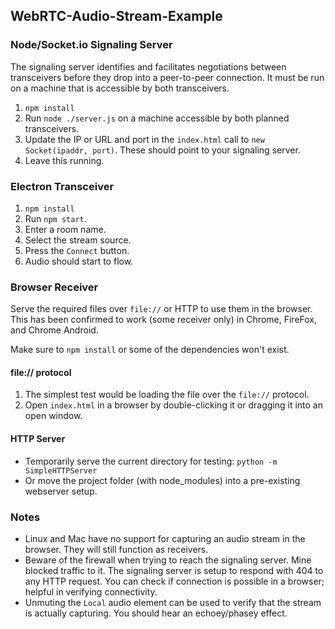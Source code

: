 ## WebRTC-Audio-Stream-Example ##



### Node/Socket.io Signaling Server ###

The signaling server identifies and facilitates negotiations between
transceivers before they drop into a peer-to-peer connection. It must be run on a machine
that is accessible by both transceivers.

1. ```npm install```
2. Run ```node ./server.js``` on a machine accessible by both planned transceivers.
3. Update the IP or URL and port in the ```index.html``` call to ```new Socket(ipaddr, port)```. These should point to your signaling server.
4. Leave this running.

### Electron Transceiver ###
1. ```npm install```
2. Run ```npm start```.
3. Enter a room name.
4. Select the stream source.
5. Press the ```Connect``` button.
6. Audio should start to flow.

### Browser Receiver ###
Serve the required files over ```file://``` or HTTP to use them in the browser. This has been confirmed to work (some receiver only) in Chrome, FireFox, and Chrome Android.


Make sure to ```npm install``` or some of the dependencies won't exist.

#### file:// protocol ####
1. The simplest test would be loading the file over the ```file://``` protocol.
2. Open ```index.html``` in a browser by double-clicking it or dragging it into an open window.

#### HTTP Server ####
- Temporarily serve the current directory for testing: ```python -m SimpleHTTPServer```
- Or move the project folder (with node_modules) into a pre-existing webserver setup.


### Notes ###
- Linux and Mac have no support for capturing an audio stream in the browser. They will still function as receivers.
- Beware of the firewall when trying to reach the signaling server. Mine blocked traffic to it.
The signaling server is setup to respond with 404 to any HTTP request. You can check if connection is possible in a browser; helpful in verifying connectivity.
- Unmuting the ```Local``` audio element can be used to verify that the stream is actually capturing.
You should hear an echoey/phasey effect.
